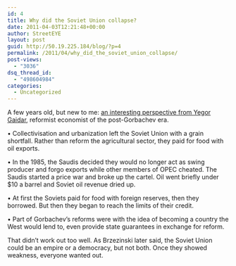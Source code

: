 ```yaml
---
id: 4
title: Why did the Soviet Union collapse?
date: 2011-04-03T12:21:48+00:00
author: StreetEYE
layout: post
guid: http://50.19.225.184/blog/?p=4
permalink: /2011/04/why_did_the_soviet_union_collapse/
post-views:
  - "3036"
dsq_thread_id:
  - "498604984"
categories:
  - Uncategorized
---
```

A few years old, but new to me: [an interesting perspective from Yegor Gaidar](http://www.aei.org/issue/25991), reformist economist of the post-Gorbachev era.

&bull; Collectivisation and urbanization left the Soviet Union with a grain shortfall. Rather than reform the agricultural sector, they paid for food with oil exports.

&bull; In the 1985, the Saudis decided they would no longer act as swing producer and forgo exports while other members of OPEC cheated. The Saudis started a price war and broke up the cartel. Oil went briefly under $10 a barrel and Soviet oil revenue dried up.

&bull; At first the Soviets paid for food with foreign reserves, then they borrowed. But then they began to reach the limits of their credit.

&bull; Part of Gorbachev’s reforms were with the idea of becoming a country the West would lend to, even provide state guarantees in exchange for reform.

That didn’t work out too well. As Brzezinski later said, the Soviet Union could be an empire or a democracy, but not both. Once they showed weakness, everyone wanted out.
